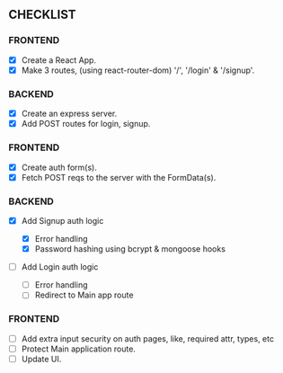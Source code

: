 ## CHECKLIST

### FRONTEND

- [x] Create a React App.
- [x] Make 3 routes, (using react-router-dom) '/', '/login' & '/signup'.

### BACKEND

- [x] Create an express server.
- [x] Add POST routes for login, signup.

### FRONTEND

- [x] Create auth form(s).
- [x] Fetch POST reqs to the server with the FormData(s).

### BACKEND

- [x] Add Signup auth logic

  - [x] Error handling
  - [x] Password hashing using bcrypt & mongoose hooks

- [ ] Add Login auth logic

  - [ ] Error handling
  - [ ] Redirect to Main app route

### FRONTEND

- [ ] Add extra input security on auth pages, like, required attr, types, etc
- [ ] Protect Main application route.
- [ ] Update UI.
